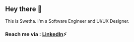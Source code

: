 ## Hey there 👋

This is Swetha. I'm a Software Engineer and UI/UX Designer. 

### Reach me via : [LinkedIn](https://www.linkedin.com/in/iamswethaa)⚡

<!--
**iamswethaa/iamswethaa** is a ✨ _special_ ✨ repository because its `README.md` (this file) appears on your GitHub profile.

Here are some ideas to get you started:

- 🔭 I’m currently working on ...
- 🌱 I’m currently learning ...
- 👯 I’m looking to collaborate on ...
- 🤔 I’m looking for help with ...
- 💬 Ask me about ...
- 📫 How to reach me: ...
- 😄 Pronouns: ...
- ⚡ Fun fact: ...
-->
